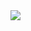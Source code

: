 <img align="center" src="https://wakatime.com/share/@JZDoot/5f2d875e-aac7-4468-a407-e74f98c27eb6.svg">
